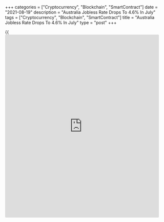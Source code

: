 +++
categories = ["Cryptocurrency", "Blockchain", "SmartContract"]
date = "2021-08-19"
description = "Australia Jobless Rate Drops To 4.6% In July"
tags = ["Cryptocurrency", "Blockchain", "SmartContract"]
title = "Australia Jobless Rate Drops To 4.6% In July"
type = "post"
+++

{{<iframe id="large-banner" src="https://www.bounty.group/#slide=7.0" width="100%" height="600" scrolling="no" style="border: 0px solid rgb(216, 221, 230); border-radius: 3px;">}}

The unemployment rate in Australia came in at a seasonally adjusted 4.6
percent in July, the Australian Bureau of Statistics said on Thursday -
well beneath expectations for 5.0 percent and down from 4.9 percent in
June.

The Australian [economy][1] added 2,200 jobs last month to 13,156,400
versus expectations for the loss of 46,200 jobs following the addition
of 29,100 jobs a month earlier. Employment was 161,000 people (1.2
percent) higher than in Mach 2020.

Full-time employment decreased by 4,200 to 9,012,600 people, and part-
time employment increased by 6,400 to 4,143,800 people. The part-time
share of employment was 31.5 percent, 0.3 percent lower than in March
2020.

The participation rate came in at 66.0 percent - in line with
expectations and down from 66.2 percent in the previous month. It
decreased 0.2 percent for men to 70.7 percent and decreased 0.2 percent
for women to 61.4 percent.

Monthly hours worked in all jobs decreased by 3.1 million hours (0.2
percent) to 1,778 million hours but increased 13.1 million hours (0.7
percent) from March 2020.

Employment to population ratio decreased to 62.9 percent, while the
underemployment rate increased to 8.3 percent. Monthly hours worked
decreased by 3 million hours.

Unemployed people decreased by 39,900 to 639,200 in July, while
unemployed people were down 84,300 from March 2020.

The youth unemployment rate remained at 10.2 percent and was 1.4 percent
lower than March 2020.

The underemployment rate increased by 0.4 percent to 8.3 percent. The
underemployment rate was 0.5 percent lower than March 2020.

The underutilization rate increased by 0.1 percent to 12.9 percent.

For comments and feedback [contact](https://www.playgroundfx.com/contact/): editorial@rtt[news](https://www.letsplayfx.com/blog/forex-news-website/).com

[Economic News][1]

 **What parts of the world are seeing the best (and worst) economic
performances lately? Click[here][2] to check out our [Econ Scorecard][2]
and find out! See up-to-the-moment [ranking](https://www.playgroundfx.com/blog/crypto-exchange-ranking/)s for the best and worst
performers in [GDP][2], [unemployment rate][3], [inflation][4] and much
more.**

   1. www.rtt[news](https://www.letsplayfx.com/blog/forex-news-website/).com/Content/EconomicNews.aspx
   2. www.rtt[news](https://www.letsplayfx.com/blog/forex-news-website/).com/economic-scorecard/world-rank/GDP/highest-performance.aspx
   3. www.rtt[news](https://www.letsplayfx.com/blog/forex-news-website/).com/economic-scorecard/world-rank/unemployment-rate/lowest-performance.aspx
   4. www.rtt[news](https://www.letsplayfx.com/blog/forex-news-website/).com/economic-scorecard/world-rank/CPI/highest-performance.aspx
